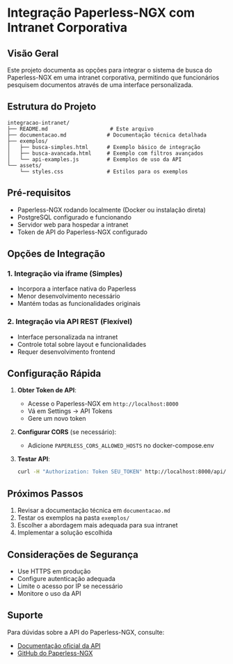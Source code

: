 # Integração Paperless-NGX com Intranet Corporativa

## Visão Geral

Este projeto documenta as opções para integrar o sistema de busca do Paperless-NGX em uma intranet corporativa, permitindo que funcionários pesquisem documentos através de uma interface personalizada.

## Estrutura do Projeto

```
integracao-intranet/
├── README.md                    # Este arquivo
├── documentacao.md             # Documentação técnica detalhada
├── exemplos/
│   ├── busca-simples.html      # Exemplo básico de integração
│   ├── busca-avancada.html     # Exemplo com filtros avançados
│   └── api-examples.js         # Exemplos de uso da API
└── assets/
    └── styles.css              # Estilos para os exemplos
```

## Pré-requisitos

- Paperless-NGX rodando localmente (Docker ou instalação direta)
- PostgreSQL configurado e funcionando
- Servidor web para hospedar a intranet
- Token de API do Paperless-NGX configurado

## Opções de Integração

### 1. Integração via iframe (Simples)
- Incorpora a interface nativa do Paperless
- Menor desenvolvimento necessário
- Mantém todas as funcionalidades originais

### 2. Integração via API REST (Flexível)
- Interface personalizada na intranet
- Controle total sobre layout e funcionalidades
- Requer desenvolvimento frontend

## Configuração Rápida

1. **Obter Token de API**:
   - Acesse o Paperless-NGX em `http://localhost:8000`
   - Vá em Settings → API Tokens
   - Gere um novo token

2. **Configurar CORS** (se necessário):
   - Adicione `PAPERLESS_CORS_ALLOWED_HOSTS` no docker-compose.env

3. **Testar API**:
   ```bash
   curl -H "Authorization: Token SEU_TOKEN" http://localhost:8000/api/documents/
   ```

## Próximos Passos

1. Revisar a documentação técnica em `documentacao.md`
2. Testar os exemplos na pasta `exemplos/`
3. Escolher a abordagem mais adequada para sua intranet
4. Implementar a solução escolhida

## Considerações de Segurança

- Use HTTPS em produção
- Configure autenticação adequada
- Limite o acesso por IP se necessário
- Monitore o uso da API

## Suporte

Para dúvidas sobre a API do Paperless-NGX, consulte:
- [Documentação oficial da API](https://docs.paperless-ngx.com/api/)
- [GitHub do Paperless-NGX](https://github.com/paperless-ngx/paperless-ngx)